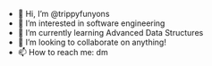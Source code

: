 - 👋 Hi, I’m @trippyfunyons
- 👀 I’m interested in software engineering
- 🌱 I’m currently learning Advanced Data Structures
- 💞️ I’m looking to collaborate on anything!
- 📫 How to reach me: dm

<!---
trippyfunyons/trippyfunyons is a ✨ special ✨ repository because its `README.md` (this file) appears on your GitHub profile.
You can click the Preview link to take a look at your changes.
--->
